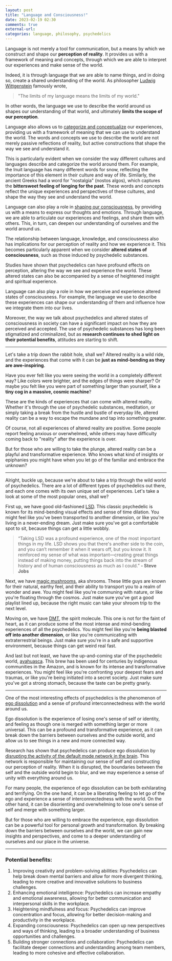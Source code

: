 ```yaml
---
layout: post
title: "Language and Consciousness!"
date: 2023-02-19 02:30
comments: true
external-url:
categories: language, philosophy, psychedelics
---
```


Language is not merely a tool for communication, but a means by which we construct and shape our **perception of reality**. It provides us with a framework of meaning and concepts, through which we are able to interpret our experiences and make sense of the world.

Indeed, it is through language that we are able to name things, and in doing so, create a shared understanding of the world. As philosopher [Ludwig Wittgenstein](https://en.wikipedia.org/wiki/Ludwig_Wittgenstein) famously wrote, 

> "The limits of my language means the limits of my world." 

In other words, the language we use to describe the world around us shapes our understanding of that world, and ultimately **limits the scope of our perception**.

Language also allows us to [categorize and conceptualize](https://en.wikipedia.org/wiki/Categorization) our experiences, providing us with a framework of meaning that we can use to understand the world. The words and concepts we use to describe the world are not merely passive reflections of reality, but active constructions that shape the way we see and understand it.

This is particularly evident when we consider the way different cultures and languages describe and categorize the world around them. For example, the Inuit language has many different words for snow, reflecting the importance of this element in their culture and way of life. Similarly, the ancient Greeks had a word for "nostalgia" (nostos algos), which captures the **bittersweet feeling of longing for the past**. These words and concepts reflect the unique experiences and perspectives of these cultures, and shape the way they see and understand the world.

Language can also play a role in [shaping our consciousness](https://irl.umsl.edu/oer/13/), by providing us with a means to express our thoughts and emotions. Through language, we are able to articulate our experiences and feelings, and share them with others. This, in turn, can deepen our understanding of ourselves and the world around us.

The relationship between language, knowledge, and consciousness also has implications for our perception of reality and how we experience it. This becomes particularly apparent when we consider **altered states of consciousness**, such as those induced by psychedelic substances.


Studies have shown that psychedelics can have profound effects on perception, altering the way we see and experience the world. These altered states can also be accompanied by a sense of heightened insight and spiritual experience.

Language can also play a role in how we perceive and experience altered states of consciousness. For example, the language we use to describe these experiences can shape our understanding of them and influence how we integrate them into our lives.

Moreover, the way we talk about psychedelics and altered states of consciousness in society can have a significant impact on how they are perceived and accepted. The use of psychedelic substances has long been stigmatized and criminalized, but as **research continues to shed light on their potential benefits**, attitudes are starting to shift.

---

Let's take a trip down the rabbit hole, shall we? Altered reality is a wild ride, and the experiences that come with it can be **just as mind-bending as they are awe-inspiring**.

Have you ever felt like you were seeing the world in a completely different way? Like colors were brighter, and the edges of things were sharper? Or maybe you felt like you were part of something larger than yourself, like a **tiny cog in a massive, cosmic machine**?

These are the kinds of experiences that can come with altered reality. Whether it's through the use of psychedelic substances, meditation, or simply taking a break from the hustle and bustle of everyday life, altered reality can be a way to escape the mundane and tap into something greater.

Of course, not all experiences of altered reality are positive. Some people report feeling anxious or overwhelmed, while others may have difficulty coming back to "reality" after the experience is over.

But for those who are willing to take the plunge, altered reality can be a playful and transformative experience. Who knows what kind of insights or epiphanies you might have when you let go of the familiar and embrace the unknown?

--- 

Alright, buckle up, because we're about to take a trip through the wild world of psychedelics. There are a lot of different types of psychedelics out there, and each one comes with its own unique set of experiences. Let's take a look at some of the most popular ones, shall we?

First up, we have good old-fashioned [LSD](https://en.wikipedia.org/wiki/Lysergic_acid_diethylamide). This classic psychedelic is known for its mind-bending visual effects and sense of time dilation. You might feel like you've been transported to another dimension, or like you're living in a never-ending dream. Just make sure you've got a comfortable spot to sit, because things can get a little wobbly.

> “Taking LSD was a profound experience, one of the most important things in my life. LSD shows you that there's another side to the coin, and you can’t remember it when it wears off, but you know it. It reinforced my sense of what was important—creating great things instead of making money, putting things back into the stream of history and of human consciousness as much as I could.” 
**- Steve Jobs**



Next, we have [magic mushrooms](https://en.wikipedia.org/wiki/Psilocybin_mushroom), aka shrooms. These little guys are known for their natural, earthy feel, and their ability to transport you to a realm of wonder and awe. You might feel like you're communing with nature, or like you're floating through the cosmos. Just make sure you've got a good playlist lined up, because the right music can take your shroom trip to the next level.

Moving on, we have [DMT](https://en.wikipedia.org/wiki/N,N-Dimethyltryptamine), the spirit molecule. This one is not for the faint of heart, as it can produce some of the most intense and mind-bending experiences of all the psychedelics. You might feel like you're **being blasted off into another dimension**, or like you're communicating with extraterrestrial beings. Just make sure you're in a safe and supportive environment, because things can get weird real fast.

And last but not least, we have the up-and-coming star of the psychedelic world, [ayahuasca](https://en.wikipedia.org/wiki/Ayahuasca). This brew has been used for centuries by indigenous communities in the Amazon, and is known for its intense and transformative experiences. You might feel like you're confronting your deepest fears and traumas, or like you're being initiated into a secret society. Just make sure you've got a strong stomach, because the taste can be pretty gnarly.


---


One of the most interesting effects of psychedelics is the phenomenon of [ego dissolution](https://en.wikipedia.org/wiki/Ego_death) and a sense of profound interconnectedness with the world around us.

Ego dissolution is the experience of losing one's sense of self or identity, and feeling as though one is merged with something larger or more universal. This can be a profound and transformative experience, as it can break down the barriers between ourselves and the outside world, and allow us to see things in a new and more connected way.

Research has shown that psychedelics can produce ego dissolution by [disrupting the activity of the default mode network in the brain](https://www.ncbi.nlm.nih.gov/pmc/articles/PMC6869189/). This network is responsible for maintaining our sense of self and constructing our perception of reality. When it is disrupted, the boundaries between the self and the outside world begin to blur, and we may experience a sense of unity with everything around us.

For many people, the experience of ego dissolution can be both exhilarating and terrifying. On the one hand, it can be a liberating feeling to let go of the ego and experience a sense of interconnectedness with the world. On the other hand, it can be disorienting and overwhelming to lose one's sense of self and merge with something larger.

But for those who are willing to embrace the experience, ego dissolution can be a powerful tool for personal growth and transformation. By breaking down the barriers between ourselves and the world, we can gain new insights and perspectives, and come to a deeper understanding of ourselves and our place in the universe.


---


### Potential benefits:

1. Improving creativity and problem-solving abilities: Psychedelics can help break down mental barriers and allow for more divergent thinking, leading to more creative and innovative solutions to business challenges.
2. Enhancing emotional intelligence: Psychedelics can increase empathy and emotional awareness, allowing for better communication and interpersonal skills in the workplace.
3. Heightening mindfulness and focus: Psychedelics can improve concentration and focus, allowing for better decision-making and productivity in the workplace.
4. Expanding consciousness: Psychedelics can open up new perspectives and ways of thinking, leading to a broader understanding of business opportunities and challenges.
5. Building stronger connections and collaboration: Psychedelics can facilitate deeper connections and understanding among team members, leading to more cohesive and effective collaboration.